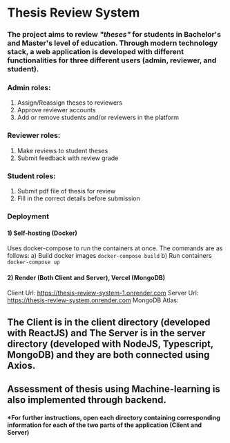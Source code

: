 # Thesis Review System

### The project aims to review *"theses"* for students in Bachelor's and Master's level of education. Through modern technology stack, a web application is developed with different functionalities for three different users (admin, reviewer, and student).

### Admin roles:
1) Assign/Reassign theses to reviewers
2) Approve reviewer accounts
3) Add or remove students and/or reviewers in the platform

### Reviewer roles:
1) Make reviews to student theses
2) Submit feedback with review grade

### Student roles:
1) Submit pdf file of thesis for review
2) Fill in the correct details before submission

### Deployment
#### 1) Self-hosting (Docker)
   Uses docker-compose to run the containers at once. The commands are as follows:
   a) Build docker images
     ```
     docker-compose build
     ```
   b) Run containers
     ```
     docker-compose up
     ```
     
#### 2) Render (Both Client and Server), Vercel (MongoDB)
   Client Url: https://thesis-review-system-1.onrender.com
   Server Url: https://thesis-review-system.onrender.com
   MongoDB Atlas:
   
## The Client is in the client directory (developed with ReactJS) and The Server is in the server directory (developed with NodeJS, Typescript, MongoDB) and they are both connected using Axios.
## Assessment of thesis using Machine-learning is also implemented through backend.

#### *For further instructions, open each directory containing corresponding information for each of the two parts of the application (Client and Server)
